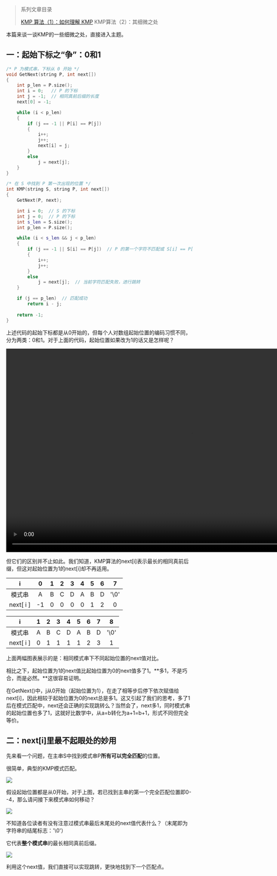 >系列文章目录
>
>[KMP 算法（1）：如何理解 KMP](https://61mon.com/index.php/archives/183/)
>KMP算法（2）：其细微之处

本篇来谈一谈KMP的一些细微之处，直接进入主题。


<!--more-->


## 一：起始下标之“争”：0和1
```c++
/* P 为模式串，下标从 0 开始 */
void GetNext(string P, int next[])
{
    int p_len = P.size();
    int i = 0;   // P 的下标
    int j = -1;  // 相同真前后缀的长度
    next[0] = -1;

    while (i < p_len)
    {
        if (j == -1 || P[i] == P[j])
        {
            i++;
            j++;
            next[i] = j;
        }
        else
            j = next[j];
    }
}

/* 在 S 中找到 P 第一次出现的位置 */
int KMP(string S, string P, int next[])
{
    GetNext(P, next);

    int i = 0;  // S 的下标
    int j = 0;  // P 的下标
    int s_len = S.size();
    int p_len = P.size();

    while (i < s_len && j < p_len)
    {
        if (j == -1 || S[i] == P[j])  // P 的第一个字符不匹配或 S[i] == P[j]
        {
            i++;
            j++;
        }
        else
            j = next[j];  // 当前字符匹配失败，进行跳转
    }

    if (j == p_len)  // 匹配成功
        return i - j;
    
    return -1;
}
```
上述代码的起始下标都是从0开始的，但每个人对数组起始位置的编码习惯不同，分为两类：0和1。对于上面的代码，起始位置如果改为1的话又是怎样呢？

<div id="centervideo">
<video  width="1000" height="550" controls="controls">
  <source src="https://61mon.com/images/illustrations/KMP/16-kmp_compare.mp4" type="video/mp4">
</video>
</div>


但它们的区别并不止如此。我们知道，KMP算法的next[i]表示最长的相同真前后缀，但这对起始位置为1的next[i]却不再适用。

|     i     |  0   |  1   |  2   |  3   |  4   |  5   |  6   |   7   |
| :-------: | :--: | :--: | :--: | :--: | :--: | :--: | :--: | :---: |
|    模式串    |  A   |  B   |  C   |  D   |  A   |  B   |  D   | '\\0' |
| next[ i ] |  -1  |  0   |  0   |  0   |  0   |  1   |  2   |   0   |

|     i     |  1   |  2   |  3   |  4   |  5   |  6   |  7   |   8   |
| :-------: | :--: | :--: | :--: | :--: | :--: | :--: | :--: | :---: |
|    模式串    |  A   |  B   |  C   |  D   |  A   |  B   |  D   | '\\0' |
| next[ i ] |  0   |  1   |  1   |  1   |  1   |  2   |  3   |   1   |

上面两幅图表展示的是：相同模式串下不同起始位置的next值对比。

相比之下，起始位置为1的next值比起始位置为0的next值多了1。**多1，不是巧合，而是必然。**这很容易证明。

在GetNext()中，j从0开始（起始位置为1），在走了相等步后停下依次赋值给next[i]，因此相较于起始位置为0的next总是多1。这又引起了我们的思考，多了1后在模式匹配中，next还会正确的实现跳转么？当然会了，next多1，同时模式串的起始位置也多了1，这就好比数学中，从a=b转化为a+1=b+1，形式不同但完全等价。

## 二：next[i]里最不起眼处的妙用
先来看一个问题，在主串S中找到模式串P**所有可以完全匹配**的位置。

很简单，典型的KMP模式匹配。

![](https://61mon.com/images/illustrations/KMP/17.png)

假设起始位置都是从0开始，对于上图，若已找到主串的第一个完全匹配位置即0--4，那么请问接下来模式串如何移动？

![](https://61mon.com/images/illustrations/KMP/18.png)

不知道各位读者有没有注意过模式串最后末尾处的next值代表什么？（末尾即为字符串的结尾标志：'\\0'）

它代表**整个模式串**的最长相同真前后缀。

![](https://61mon.com/images/illustrations/KMP/19.png)

利用这个next值，我们直接可以实现跳转，更快地找到下一个匹配点。
